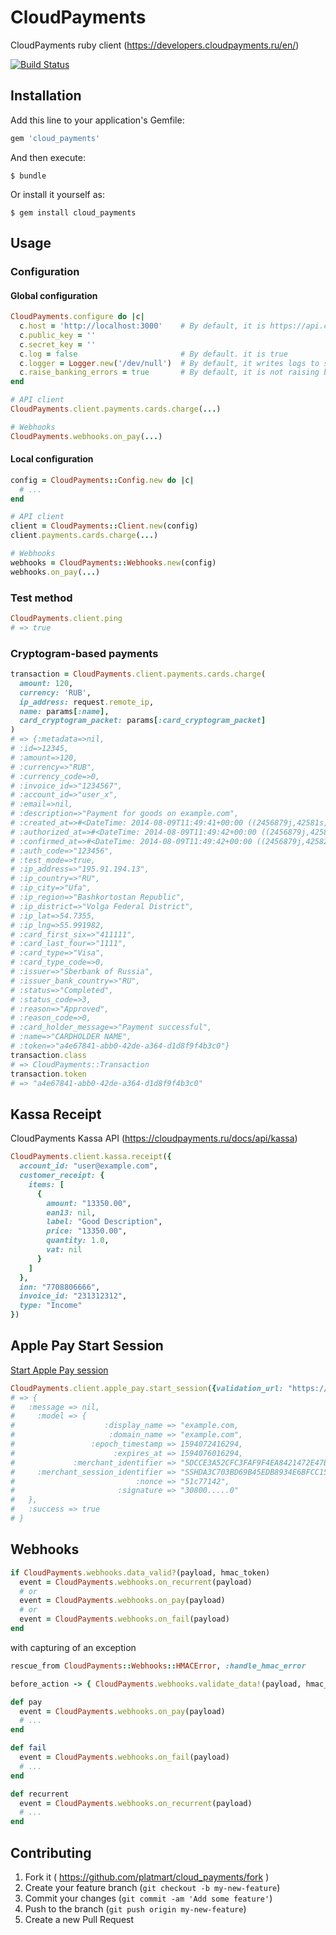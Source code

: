 # CloudPayments

CloudPayments ruby client (https://developers.cloudpayments.ru/en/)

[![Build Status](https://travis-ci.org/platmart/cloud_payments.svg)](https://travis-ci.org/platmart/cloud_payments)

## Installation

Add this line to your application's Gemfile:

```ruby
gem 'cloud_payments'
```

And then execute:

```
$ bundle
```

Or install it yourself as:

```
$ gem install cloud_payments
```

## Usage

### Configuration

#### Global configuration

```ruby
CloudPayments.configure do |c|
  c.host = 'http://localhost:3000'    # By default, it is https://api.cloudpayments.ru
  c.public_key = ''
  c.secret_key = ''
  c.log = false                       # By default. it is true
  c.logger = Logger.new('/dev/null')  # By default, it writes logs to stdout
  c.raise_banking_errors = true       # By default, it is not raising banking errors
end

# API client
CloudPayments.client.payments.cards.charge(...)

# Webhooks
CloudPayments.webhooks.on_pay(...)
```

#### Local configuration

```ruby
config = CloudPayments::Config.new do |c|
  # ...
end

# API client
client = CloudPayments::Client.new(config)
client.payments.cards.charge(...)

# Webhooks
webhooks = CloudPayments::Webhooks.new(config)
webhooks.on_pay(...)
```

### Test method

```ruby
CloudPayments.client.ping
# => true
```

### Cryptogram-based payments

```ruby
transaction = CloudPayments.client.payments.cards.charge(
  amount: 120,
  currency: 'RUB',
  ip_address: request.remote_ip,
  name: params[:name],
  card_cryptogram_packet: params[:card_cryptogram_packet]
)
# => {:metadata=>nil,
# :id=>12345,
# :amount=>120,
# :currency=>"RUB",
# :currency_code=>0,
# :invoice_id=>"1234567",
# :account_id=>"user_x",
# :email=>nil,
# :description=>"Payment for goods on example.com",
# :created_at=>#<DateTime: 2014-08-09T11:49:41+00:00 ((2456879j,42581s,0n),+0s,2299161j)>,
# :authorized_at=>#<DateTime: 2014-08-09T11:49:42+00:00 ((2456879j,42582s,0n),+0s,2299161j)>,
# :confirmed_at=>#<DateTime: 2014-08-09T11:49:42+00:00 ((2456879j,42582s,0n),+0s,2299161j)>,
# :auth_code=>"123456",
# :test_mode=>true,
# :ip_address=>"195.91.194.13",
# :ip_country=>"RU",
# :ip_city=>"Ufa",
# :ip_region=>"Bashkortostan Republic",
# :ip_district=>"Volga Federal District",
# :ip_lat=>54.7355,
# :ip_lng=>55.991982,
# :card_first_six=>"411111",
# :card_last_four=>"1111",
# :card_type=>"Visa",
# :card_type_code=>0,
# :issuer=>"Sberbank of Russia",
# :issuer_bank_country=>"RU",
# :status=>"Completed",
# :status_code=>3,
# :reason=>"Approved",
# :reason_code=>0,
# :card_holder_message=>"Payment successful",
# :name=>"CARDHOLDER NAME",
# :token=>"a4e67841-abb0-42de-a364-d1d8f9f4b3c0"}
transaction.class
# => CloudPayments::Transaction
transaction.token
# => "a4e67841-abb0-42de-a364-d1d8f9f4b3c0"
```

## Kassa Receipt

CloudPayments Kassa API (https://cloudpayments.ru/docs/api/kassa)

```ruby
CloudPayments.client.kassa.receipt({
  account_id: "user@example.com",
  customer_receipt: {
    items: [
      {
        amount: "13350.00",
        ean13: nil,
        label: "Good Description",
        price: "13350.00",
        quantity: 1.0,
        vat: nil
      }
    ]
  },
  inn: "7708806666",
  invoice_id: "231312312",
  type: "Income"
})
```

## Apple Pay Start Session
[Start Apple Pay session](https://developers.cloudpayments.ru/#zapusk-sessii-dlya-oplaty-cherez-apple-pay)
```ruby
CloudPayments.client.apple_pay.start_session({validation_url: "https://apple-pay-gateway-pr-pod2.apple.com/paymentservices/startSession"})
# => {
#   :message => nil,
#     :model => {
#                    :display_name => "example.com,
#                     :domain_name => "example.com",
#                 :epoch_timestamp => 1594072416294,
#                      :expires_at => 1594076016294,
#             :merchant_identifier => "5DCCE3A52CFC3FAF9F4EA8421472E47BC503E03051B04D2ED67A3834386B52F2",
#     :merchant_session_identifier => "SSHDA3C703BD69B45EDB8934E6BFCC159B2B83AAFC02DB625F1F1E3997CCC2FE2CFD11F636558",
#                           :nonce => "51c77142",
#                       :signature => "30800.....0"
#   },
#   :success => true
# }

```

## Webhooks

```ruby
if CloudPayments.webhooks.data_valid?(payload, hmac_token)
  event = CloudPayments.webhooks.on_recurrent(payload)
  # or
  event = CloudPayments.webhooks.on_pay(payload)
  # or
  event = CloudPayments.webhooks.on_fail(payload)
end
```

with capturing of an exception

```ruby
rescue_from CloudPayments::Webhooks::HMACError, :handle_hmac_error

before_action -> { CloudPayments.webhooks.validate_data!(payload, hmac_token) }

def pay
  event = CloudPayments.webhooks.on_pay(payload)
  # ...
end

def fail
  event = CloudPayments.webhooks.on_fail(payload)
  # ...
end

def recurrent
  event = CloudPayments.webhooks.on_recurrent(payload)
  # ...
end
```

## Contributing

1. Fork it ( https://github.com/platmart/cloud_payments/fork )
2. Create your feature branch (`git checkout -b my-new-feature`)
3. Commit your changes (`git commit -am 'Add some feature'`)
4. Push to the branch (`git push origin my-new-feature`)
5. Create a new Pull Request
